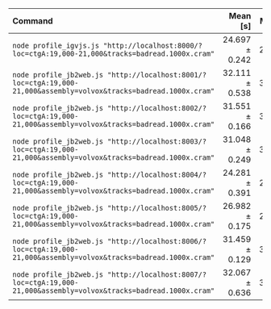 | Command | Mean [s] | Min [s] | Max [s] | Relative |
|:---|---:|---:|---:|---:|
| `node profile_igvjs.js "http://localhost:8000/?loc=ctgA:19,000-21,000&tracks=badread.1000x.cram"` | 24.697 ± 0.242 | 24.526 | 24.868 | 1.02 ± 0.02 |
| `node profile_jb2web.js "http://localhost:8001/?loc=ctgA:19,000-21,000&assembly=volvox&tracks=badread.1000x.cram"` | 32.111 ± 0.538 | 31.731 | 32.492 | 1.32 ± 0.03 |
| `node profile_jb2web.js "http://localhost:8002/?loc=ctgA:19,000-21,000&assembly=volvox&tracks=badread.1000x.cram"` | 31.551 ± 0.166 | 31.434 | 31.668 | 1.30 ± 0.02 |
| `node profile_jb2web.js "http://localhost:8003/?loc=ctgA:19,000-21,000&assembly=volvox&tracks=badread.1000x.cram"` | 31.048 ± 0.249 | 30.872 | 31.225 | 1.28 ± 0.02 |
| `node profile_jb2web.js "http://localhost:8004/?loc=ctgA:19,000-21,000&assembly=volvox&tracks=badread.1000x.cram"` | 24.281 ± 0.391 | 24.005 | 24.558 | 1.00 |
| `node profile_jb2web.js "http://localhost:8005/?loc=ctgA:19,000-21,000&assembly=volvox&tracks=badread.1000x.cram"` | 26.982 ± 0.175 | 26.859 | 27.106 | 1.11 ± 0.02 |
| `node profile_jb2web.js "http://localhost:8006/?loc=ctgA:19,000-21,000&assembly=volvox&tracks=badread.1000x.cram"` | 31.459 ± 0.129 | 31.368 | 31.550 | 1.30 ± 0.02 |
| `node profile_jb2web.js "http://localhost:8007/?loc=ctgA:19,000-21,000&assembly=volvox&tracks=badread.1000x.cram"` | 32.067 ± 0.636 | 31.617 | 32.517 | 1.32 ± 0.03 |
